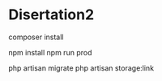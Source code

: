 # Disertation2

composer install

npm install 
npm run prod

php artisan migrate
php artisan storage:link
